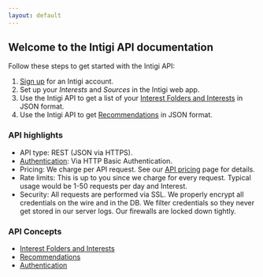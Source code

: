 ```yaml
---
layout: default
---
```


## Welcome to the Intigi API documentation

Follow these steps to get started with the Intigi API:

1. [Sign up](https://intigi.com/start) for an Intigi account.
2. Set up your *Interests* and *Sources* in the Intigi web app.
3. Use the Intigi API to get a list of your [Interest Folders and Interests](/v1/interest-folders-and-interests.html) in JSON format.
4. Use the Intigi API to get [Recommendations](/api-docs/v1/recommendations.html) in JSON format.

### API highlights

* API type: REST (JSON via HTTPS).
* [Authentication](/api-docs/v1/authentication.html): Via HTTP Basic Authentication.
* Pricing: We charge per API request. See our [API pricing](https://intigi.com/api) page for details.
* Rate limits: This is up to you since we charge for every request. Typical usage would be 1-50 requests per day and Interest.
* Security: All requests are performed via SSL. We properly encrypt all credentials on the wire and in the DB. We filter credentials so they never get stored in our server logs. Our firewalls are locked down tightly.

### API Concepts

* [Interest Folders and Interests](/api-docs/v1/interest-folders-and-interests.html)
* [Recommendations](/api-docs/v1/recommendations.html)
* [Authentication](/api-docs/v1/authentication.html)
